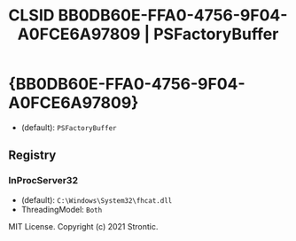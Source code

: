 ﻿---
title: "CLSID BB0DB60E-FFA0-4756-9F04-A0FCE6A97809 | PSFactoryBuffer"
excerpt: What is COM-Object CLSID BB0DB60E-FFA0-4756-9F04-A0FCE6A97809?
---

# {BB0DB60E-FFA0-4756-9F04-A0FCE6A97809}

* (default): `PSFactoryBuffer`

## Registry


### InProcServer32

* (default): `C:\Windows\System32\fhcat.dll`
* ThreadingModel: `Both`

MIT License. Copyright (c) 2021 Strontic.


